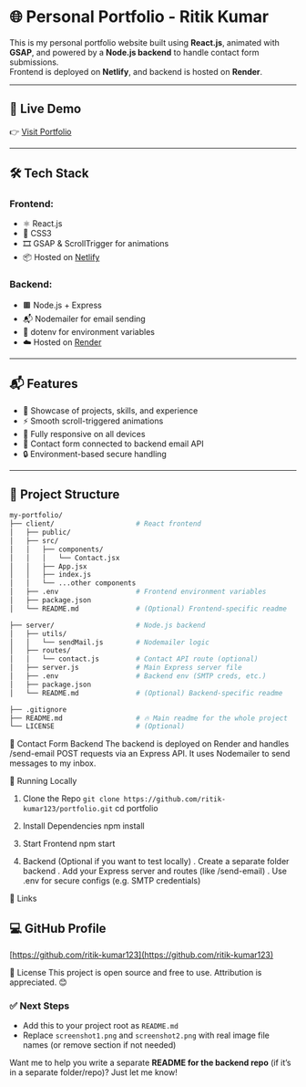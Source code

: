 # 🌐 Personal Portfolio - Ritik Kumar

This is my personal portfolio website built using **React.js**, animated with **GSAP**, and powered by a **Node.js backend** to handle contact form submissions.  
Frontend is deployed on **Netlify**, and backend is hosted on **Render**.

---

## 🚀 Live Demo

👉 [Visit Portfolio](https://portfolio-ar-ritik.netlify.app)

---

## 🛠️ Tech Stack

### Frontend:
- ⚛️ React.js
- 🎨 CSS3
- 🎞️ GSAP & ScrollTrigger for animations
- 📦 Hosted on [Netlify](https://www.netlify.com/)

### Backend:
- 🟫 Node.js + Express
- 📬 Nodemailer for email sending
- 🔐 dotenv for environment variables
- ☁️ Hosted on [Render](https://render.com/)

---

## 📬 Features

- 💼 Showcase of projects, skills, and experience
- ⚡ Smooth scroll-triggered animations
- 📱 Fully responsive on all devices
- 📨 Contact form connected to backend email API
- 🔒 Environment-based secure handling

---

## 📂 Project Structure
```bash
my-portfolio/
├── client/                    # React frontend
│   ├── public/
│   ├── src/
│   │   ├── components/
│   │   │   └── Contact.jsx
│   │   ├── App.jsx
│   │   ├── index.js
│   │   └── ...other components
│   ├── .env                   # Frontend environment variables
│   ├── package.json
│   └── README.md              # (Optional) Frontend-specific readme

├── server/                    # Node.js backend
│   ├── utils/
│   │   └── sendMail.js        # Nodemailer logic
│   ├── routes/
│   │   └── contact.js         # Contact API route (optional)
│   ├── server.js              # Main Express server file
│   ├── .env                   # Backend env (SMTP creds, etc.)
│   ├── package.json
│   └── README.md              # (Optional) Backend-specific readme

├── .gitignore
├── README.md                  # 🔥 Main readme for the whole project
└── LICENSE                    # (Optional)
```

📩 Contact Form Backend
The backend is deployed on Render and handles /send-email POST requests via an Express API. It uses Nodemailer to send messages to my inbox.

🧪 Running Locally
1. Clone the Repo
  `git clone https://github.com/ritik-kumar123/portfolio.git`
   cd portfolio

2. Install Dependencies
    npm install
   
3. Start Frontend
     npm start
   
4. Backend (Optional if you want to test locally)
    . Create a separate folder backend
    . Add your Express server and routes (like /send-email)
    . Use .env for secure configs (e.g. SMTP credentials)

📎 Links
## 💻 GitHub Profile  
[https://github.com/ritik-kumar123](https://github.com/ritik-kumar123)


📝 License
This project is open source and free to use. Attribution is appreciated. 😊

### ✅ Next Steps
- Add this to your project root as `README.md`
- Replace `screenshot1.png` and `screenshot2.png` with real image file names (or remove section if not needed)

Want me to help you write a separate **README for the backend repo** (if it’s in a separate folder/repo)? Just let me know!
